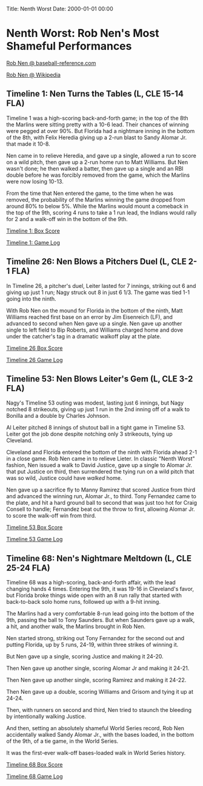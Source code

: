 Title: Nenth Worst
Date: 2000-01-01 00:00

# Nenth Worst: Rob Nen's Most Shameful Performances

[Rob Nen @ baseball-reference.com](https://www.baseball-reference.com/players/n/nenro01.shtml)

[Rob Nen @ Wikipedia](https://en.wikipedia.org/wiki/Robb_Nen)

## Timeline 1: Nen Turns the Tables (L, CLE 15-14 FLA)

Timeline 1 was a high-scoring back-and-forth game; in the top of the 8th the Marlins were sitting
pretty with a 10-6 lead. Their chances of winning were pegged at over 90%. But Florida had a 
nightmare inning in the bottom of the 8th, with Felix Heredia giving up a 2-run blast to Sandy Alomar Jr.
that made it 10-8. 

Nen came in to relieve Heredia, and gave up a single, allowed a run to score on a wild pitch, then gave up
a 2-run home run to Matt Williams. But Nen wasn't done; he then walked a batter, then gave up a single
and an RBI double before he was forcibly removed from the game, which the Marlins were now losing 10-13.

From the time that Nen entered the game, to the time when he was removed, the probability of the Marlins
winning the game dropped from around 80% to below 5%. While the Marlins would mount a comeback in the top
of the 9th, scoring 4 runs to take a 1 run lead, the Indians would rally for 2 and a walk-off win in the
bottom of the 9th.

[Timeline 1: Box Score](/almanacs/infinite_cleveland_g01_cle15fla14/box_scores/game_box_1.html)

[Timeline 1: Game Log](/almanacs/infinite_cleveland_g01_cle15fla14/game_logs/log_1.html)

## Timeline 26: Nen Blows a Pitchers Duel (L, CLE 2-1 FLA)

In Timeline 26, a pitcher's duel, Leiter lasted for 7 innings, striking out 6 and giving up
just 1 run; Nagy struck out 8 in just 6 1/3. The game was tied 1-1 going into the ninth.

With Rob Nen on the mound for Florida in the bottom of the ninth, Matt Williams reached first base on an error
by Jim Eisenreich (LF), and advanced to second when Nen gave up a single. Nen gave up another single to left field
to Bip Roberts, and Williams charged home and dove under the catcher's tag in a dramatic walkoff play at the plate.

[Timeline 26 Box Score](/almanacs/infinite_cleveland_g26_cle2fla1/box_scores/game_box_1.html)

[Timeline 26 Game Log](/almanacs/infinite_cleveland_g26_cle2fla1/game_logs/log_1.html)

## Timeline 53: Nen Blows Leiter's Gem (L, CLE 3-2 FLA)

Nagy's Timeline 53 outing was modest, lasting just 6 innings, but Nagy notched
8 strikeouts, giving up just 1 run in the 2nd inning off of a walk to Bonilla
and a double by Charles Johnson.

Al Leiter pitched 8 innings of shutout ball in a tight game in Timeline 53.
Leiter got the job done despite notching only 3 strikeouts, tying up Cleveland.

Cleveland and Florida entered the bottom of the ninth with Florida ahead 2-1 in
a close game.  Rob Nen came in to relieve Lieter. In classic "Nenth Worst" fashion,
Nen issued a walk to David Justice, gave up a single to Alomar Jr. that put Justice on third,
then surrendered the tying run on a wild pitch that was so wild, Justice could have
_walked_ home.

Nen gave up a sacrifice fly to Manny Ramirez that scored Justice from third and advanced
the winning run, Alomar Jr., to third. Tony Fernandez came to the plate, and hit a hard 
ground ball to second that was just too hot for Craig Consell to handle; Fernandez beat out
the throw to first, allowing Alomar Jr. to score the walk-off win from third.

[Timeline 53 Box Score](/almanacs/infinite_cleveland_g53_cle3fla2/box_scores/game_box_1.html)

[Timeline 53 Game Log](/almanacs/infinite_cleveland_g53_cle3fla2/game_logs/log_1.html)

## Timeline 68: Nen's Nightmare Meltdown (L, CLE 25-24 FLA)

Timeline 68 was a high-scoring, back-and-forth affair, with the lead changing hands 4 times.
Entering the 9th, it was 19-16 in Cleveland's favor, but Florida broke things wide open
with an 8 run rally that started with back-to-back solo home runs, followed up with a 9-hit
inning.

The Marlins had a very comfortable 8-run lead going into the bottom of the 9th, passing the
ball to Tony Saunders. But when Saunders gave up a walk, a hit, and another walk, the Marlins
brought in Rob Nen.

Nen started strong, striking out Tony Fernandez for the second out and putting Florida, up
by 5 runs, 24-19, within three strikes of winning it.

But Nen gave up a single, scoring Justice and making it 24-20.

Then Nen gave up another single, scoring Alomar Jr and making it 24-21.

Then Nen gave up another single, scoring Ramirez and making it 24-22.

Then Nen gave up a double, scoring Williams and Grisom and tying it up at 24-24.

Then, with runners on second and third, Nen tried to staunch the bleeding by intentionally walking Justice.

And then, setting an absolutely shameful World Series record, Rob Nen accidentally walked Sandy Alomar Jr.,
with the bases loaded, in the bottom of the 9th, of a tie game, in the World Series.

It was the first-ever walk-off bases-loaded walk in World Series history.

[Timeline 68 Box Score](/almanacs/infinite_cleveland_g68_cle25fla24/box_scores/game_box_1.html)

[Timeline 68 Game Log](/almanacs/infinite_cleveland_g68_cle25fla24/game_logs/log_1.html)
